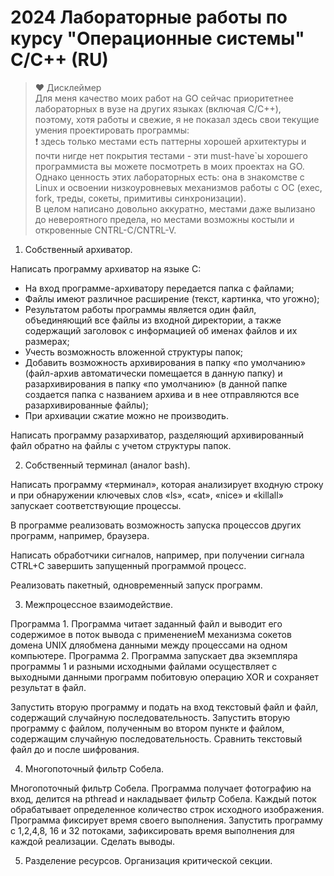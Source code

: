 # 2024 Лабораторные работы по курсу "Операционные системы" C/C++ (RU)

> ❤️ Дисклеймер  
Для меня качество моих работ на GO сейчас приоритетнее лабораторных в вузе на других языках (включая C/C++),  
поэтому, хотя работы и свежие, я не показал здесь свои текущие умения проектировать программы:   
❗ здесь только местами есть паттерны хорошей архитектуры и почти нигде нет покрытия тестами - эти must-have`ы хорошего программиста вы можете посмотреть в моих проектах на GO.   
Однако ценность этих лабораторных есть: она в знакомстве с Linux и освоении
низкоуровневых механизмов работы с ОС (exec, fork, треды, сокеты, примитивы синхронизации).  
В целом написано довольно аккуратно, местами даже вылизано до невероятного предела, но местами возможны костыли и откровенные CNTRL-C/CNTRL-V.
> 

1) Собственный архиватор.

Написать программу архиватор на языке C: 
- На вход программе-архиватору передается папка с файлами;
- Файлы имеют различное расширение (текст, картинка, что угожно);
- Результатом работы программы является один файл, объединяющий все файлы из входной директории, а также содержащий заголовок
с информацией об именах файлов и их размерах;
- Учесть возможность вложенной структуры папок;
- Добавить возможность архивирования в папку «по умолчанию» (файл-архив автоматически помещается в данную папку) и разархивирования в папку «по умолчанию» (в данной папке создается папка с названием архива и в нее отправляются все разархивированные файлы);
- При архивации сжатие можно не производить. 

Написать программу разархиватор, разделяющий архивированный файл обратно на файлы с учетом структуры папок. 

2) Собственный терминал (аналог bash).

Написать программу «терминал», которая анализирует входную строку и при обнаружении ключевых слов «ls», «cat», «nice» и «killall» запускает соответствующие процессы.

В программе реализовать возможность запуска процессов других программ, например, браузера.

Написать обработчики сигналов, например, при получении сигнала CTRL+C завершить запущенный программой процесс.

Реализовать пакетный, одновременный запуск программ.

3) Межпроцессное взаимодействие.

Программа 1. Программа читает заданный файл и выводит его содержимое в поток вывода с применениеМ механизма сокетов домена UNIX дляобмена данными между процессами на одном компьютере.
Программа 2. Программа запускает два экземпляра программы 1 и разными исходными файлами осуществляет с выходными данными программ побитовую операцию XOR и сохраняет результат в файл.

Запустить вторую программу и подать на вход текстовый файл и файл, содержащий случайную последовательность.
Запустить вторую программу с файлом, полученным во втором пункте и файлом, содержащим случайную последовательность.
Сравнить текстовый файл до и после шифрования.

4) Многопоточный фильтр Собела.

Многопоточный фильтр Собела. Программа получает фотографию на вход, делится на pthread и накладывает фильтр Собела. Каждый поток обрабатывает определенное количество строк исходного изображения. Программа фиксирует время своего выполнения. Запустить программу с 1,2,4,8, 16 и 32 потоками, зафиксировать время выполнения для каждой реализации. Сделать выводы.

5) Разделение ресурсов. Организация критической секции.


